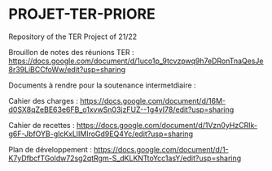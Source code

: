 # PROJET-TER-PRIORE
Repository of the TER Project of 21/22

Brouillon de notes des réunions TER : https://docs.google.com/document/d/1uco1p_9tcvzpwq9h7eDRonTnaQesJe8r39LiBCCfoWw/edit?usp=sharing

Documents à rendre pour la soutenance intermetdiaire :

Cahier des charges : https://docs.google.com/document/d/16M-d0SX8qZeBE63e6FB_o1xvwSn03jzFUZ--1g4yI78/edit?usp=sharing

Cahier de recettes : https://docs.google.com/document/d/1Vzn0yHzCRIk-g6F-JbfOYB-glcKxLlIMIroGd9EQ4Yc/edit?usp=sharing

Plan de développement : https://docs.google.com/document/d/1-K7yDfbcfTGoldw72sg2qtRgm-S_dKLKNTtoYcc1asY/edit?usp=sharing
